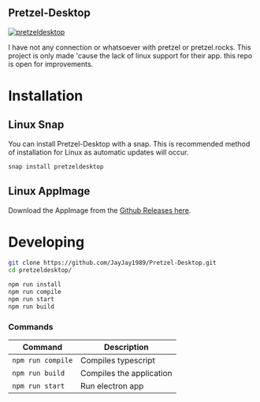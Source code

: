 ## Pretzel-Desktop

[![pretzeldesktop](https://snapcraft.io//pretzeldesktop/badge.svg)](https://snapcraft.io/pretzeldesktop)

I have not any connection or whatsoever with pretzel or pretzel.rocks. This project is only made 'cause the lack of linux support for their app.
this repo is open for improvements.

# Installation

## Linux Snap

You can install Pretzel-Desktop with a snap. This is recommended method of installation for Linux as automatic updates will occur.

```bash
snap install pretzeldesktop
```

## Linux AppImage

Download the AppImage from the [Github Releases here](https://github.com/JayJay1989/Pretzel-Desktop/releases).

# Developing



```bash
git clone https://github.com/JayJay1989/Pretzel-Desktop.git
cd pretzeldesktop/

npm run install
npm run compile
npm run start
npm run build
```

### Commands
| Command   | Description  |
|---|---|
| `npm run compile`  | Compiles typescript  |
| `npm run build`  | Compiles the application  |
| `npm run start`  | Run electron app  |

 

 
